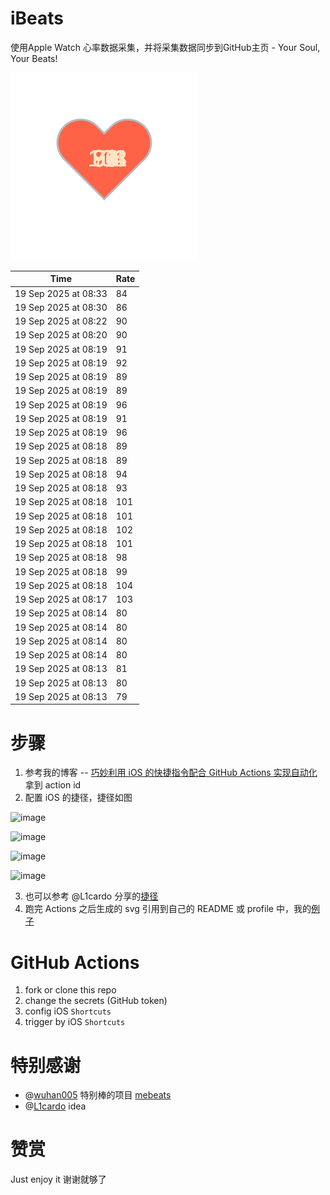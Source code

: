# iBeats
使用Apple Watch 心率数据采集，并将采集数据同步到GitHub主页 - Your Soul, Your Beats!

![](./files/heart.svg)

<!--START_SECTION:my_heart_rate-->
| Time | Rate | 
 | ---- | ---- | 
| 19 Sep 2025 at 08:33 | 84 |
| 19 Sep 2025 at 08:30 | 86 |
| 19 Sep 2025 at 08:22 | 90 |
| 19 Sep 2025 at 08:20 | 90 |
| 19 Sep 2025 at 08:19 | 91 |
| 19 Sep 2025 at 08:19 | 92 |
| 19 Sep 2025 at 08:19 | 89 |
| 19 Sep 2025 at 08:19 | 89 |
| 19 Sep 2025 at 08:19 | 96 |
| 19 Sep 2025 at 08:19 | 91 |
| 19 Sep 2025 at 08:19 | 96 |
| 19 Sep 2025 at 08:18 | 89 |
| 19 Sep 2025 at 08:18 | 89 |
| 19 Sep 2025 at 08:18 | 94 |
| 19 Sep 2025 at 08:18 | 93 |
| 19 Sep 2025 at 08:18 | 101 |
| 19 Sep 2025 at 08:18 | 101 |
| 19 Sep 2025 at 08:18 | 102 |
| 19 Sep 2025 at 08:18 | 101 |
| 19 Sep 2025 at 08:18 | 98 |
| 19 Sep 2025 at 08:18 | 99 |
| 19 Sep 2025 at 08:18 | 104 |
| 19 Sep 2025 at 08:17 | 103 |
| 19 Sep 2025 at 08:14 | 80 |
| 19 Sep 2025 at 08:14 | 80 |
| 19 Sep 2025 at 08:14 | 80 |
| 19 Sep 2025 at 08:14 | 80 |
| 19 Sep 2025 at 08:13 | 81 |
| 19 Sep 2025 at 08:13 | 80 |
| 19 Sep 2025 at 08:13 | 79 |

<!--END_SECTION:my_heart_rate-->

# 步骤
1. 参考我的博客 -- [巧妙利用 iOS 的快捷指令配合 GitHub Actions 实现自动化](https://github.com/yihong0618/gitblog/issues/198) 拿到 action id
2. 配置 iOS 的捷径，捷径如图

![image](https://user-images.githubusercontent.com/15976103/122154218-0db0b480-ce97-11eb-93bb-5aec07c558dc.png)

![image](https://user-images.githubusercontent.com/15976103/122154236-186b4980-ce97-11eb-8e4b-70551a0391ae.png)

![image](https://user-images.githubusercontent.com/15976103/122154268-2d47dd00-ce97-11eb-902e-3acf292265a9.png)

![image](https://user-images.githubusercontent.com/15976103/122174055-fa144680-ceb4-11eb-9be2-3eb83cd516f7.png)

3. 也可以参考 @L1cardo 分享的[捷径](https://www.icloud.com/shortcuts/6ab6047b459c41ad822ad6b94b1c03d4)
4. 跑完 Actions 之后生成的 svg 引用到自己的 README 或 profile 中，我的[例子](https://github.com/yihong0618) 

# GitHub Actions

1. fork or clone this repo
2. change the secrets (GitHub token)
3. config iOS `Shortcuts` 
4. trigger by iOS `Shortcuts`

# 特别感谢
- @[wuhan005](https://github.com/wuhan005) 特别棒的项目 [mebeats](https://github.com/wuhan005/mebeats)
- @[L1cardo](https://github.com/L1cardo) idea

# 赞赏
Just enjoy it
谢谢就够了
